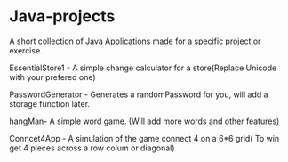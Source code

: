 # Java-projects
A short collection of Java Applications made for a specific project or exercise.

EssentialStore1 - A simple change calculator for a store(Replace Unicode with your prefered one)

PasswordGenerator - Generates a randomPassword for you, will add a storage function later.

hangMan- A simple word game. (Will add more words and other features)

Conncet4App - A simulation of the game connect 4 on a 6*6 grid( To win get 4 pieces across a row colum or diagonal)

